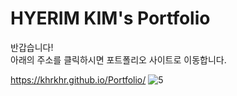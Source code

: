 # HYERIM KIM's Portfolio


반갑습니다!</br>
아래의 주소를 클릭하시면 포트폴리오 사이트로 이동합니다.


https://khrkhr.github.io/Portfolio/
![5](https://user-images.githubusercontent.com/97592294/153415700-76c1aefe-2f66-4a9a-8b32-fa4e3a214559.png)
